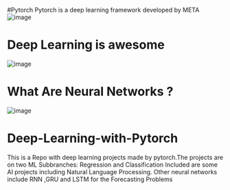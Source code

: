#Pytorch
Pytorch is a deep learning framework developed by META 
![image](https://github.com/muyale/Deep-Learning-Projects-/assets/111242297/a80bb56b-5707-4bb8-be7f-516559ff9f7b)






# Deep Learning is awesome
![image](https://github.com/muyale/Deep-Learning-Projects-/assets/111242297/2e4e0e28-4461-42e6-95f8-7f61d56756b1)







# What Are Neural Networks ?
![image](https://github.com/muyale/Deep-Learning-Projects-/assets/111242297/32161a4f-4b47-4f67-8af9-bc0908ba5464)


# Deep-Learning-with-Pytorch
This is a Repo with deep learning projects made by pytorch.The projects are on two ML Subbranches: Regression and Classification
Included are some AI projects including Natural Language Processing. Other neural networks include RNN ,GRU and LSTM for the Forecasting Problems 

